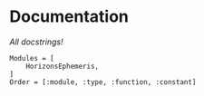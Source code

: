 # Documentation

_All docstrings!_

```@autodocs
Modules = [
    HorizonsEphemeris,
]
Order = [:module, :type, :function, :constant]
```
